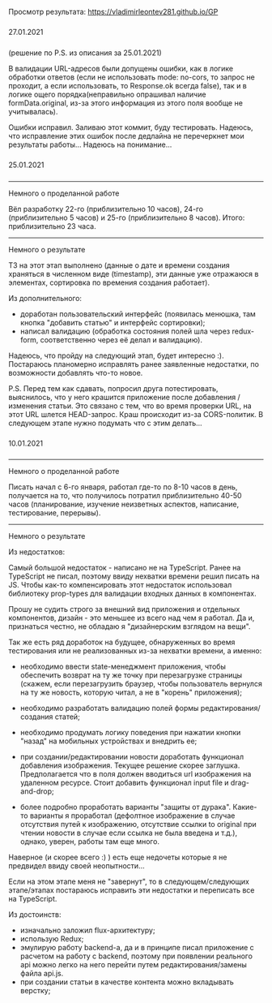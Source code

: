 Просмотр результата: https://vladimirleontev281.github.io/GP

#####
27.01.2021
#####

(решение по P.S. из описания за 25.01.2021)

В валидации URL-адресов были допущены ошибки, как в логике обработки ответов (если не использовать mode: no-cors, то запрос не проходит, а если использовать, то Response.ok всегда false), так и в логике ощего порядка(неправильно опрашивал наличие formData.original, из-за этого информация из этого поля вообще не учитывалась).

Ошибки исправил. Заливаю этот коммит, буду тестировать. Надеюсь, что исправление этих ошибок после дедлайна не перечеркнет мои результаты работы... Надеюсь на понимание...


#####
25.01.2021
#####

----------
Немного о проделанной работе

Вёл разработку 22-го (приблизительно 10 часов), 24-го (приблизительно 5 часов) и 25-го (приблизительно 8 часов).
Итого: приблизительно 23 часа.

----------
Немного о результате

ТЗ на этот этап выполнено (данные о дате и времени создания храняться в численном виде (timestamp), эти данные уже отражаюся в элементах, сортировка по времения создания работает).

Из дополнительного:
- доработан пользовательский интерфейс (появилась менюшка, там кнопка "добавить статью" и интерфейс сортировки);
- написал валидацию (обработка состояния полей шла через redux-form, соответственно через её делал и валидацию).


Надеюсь, что пройду на следующий этап, будет интересно :). Постараюсь планомерно исправлять ранее заявленные недостатки, по возможности добавлять что-то новое.


P.S. Перед тем как сдавать, попросил друга потестировать, выяснилось, что у него крашится приложение после добавления / изменения статьи. Это связано с тем, что во время проверки URL, на этот URL шлется HEAD-запрос. Краш происходит из-за CORS-политик. В следующем этапе нужно подумать что с этим делать...


#####
10.01.2021
#####

----------
Немного о проделанной работе

Писать начал с 6-го января, работал где-то по 8-10 часов в день, получается на то, что получилось потратил приблизительно 40-50 часов (планирование, изучение неизветных аспектов, написание, тестирование, перерывы).

----------
Немного о результате


Из недостатков:

Самый большой недостаток - написано не на TypeScript. Ранее на TypeScript не писал, поэтому ввиду нехватки времени решил писать на JS. Чтобы как-то компенсировать этот недостаток использовал библиотеку prop-types для валидации входных данных в компонентах.

Прошу не судить строго за внешний вид приложения и отдельных компонентов, дизайн - это меньшее из всего над чем я работал. Да и, признаться честно, не обладаю я "дизайнерским взглядом на вещи".

Так же есть ряд доработок на будущее, обнаруженных во время тестирования или не реализованных из-за нехватки времени, а именно:

- необходимо ввести state-менеджмент приложения, чтобы обеспечить возврат на ту же точку при перезагрузке страницы (скажем, если перезагрузить браузер, чтобы пользователь вернулся на ту же новость, которую читал, а не в "корень" приложения);

- необходимо разработать валидацию полей формы редактирования/создания статей;

- необходимо продумать логику поведения при нажатии кнопки "назад" на мобильных устройствах и внедрить ее;

- при создании/редактировании новости доработать функционал добавления изображения. Текущее решение скорее заглушка. Предполагается что в поля должен вводиться url изображения на удаленном ресурсе. Стоит добавить функционал input file и drag-and-drop;

- более подробно проработать варианты "защиты от дурака". Какие-то варианты я проработал (дефолтное изображение в случае отсутствия путей к изображению, отсутствие ссылки to original при чтении новости в случае если ссылка не была введена и т.д.), однако, уверен, работы там еще много.

Наверное (и скорее всего :) ) есть еще недочеты которые я не предвидел ввиду своей неопытности...


Если на этом этапе меня не "завернут", то в следующем/следующих этапе/этапах постараюсь исправить эти недостатки и переписать все на TypeScript.



Из достоинств:

- изначально заложил flux-архитектуру;
- использую Redux;
- эмулирую работу backend-а, да и в принципе писал приложение с расчетом на работу с backend, поэтому при появлении реального api можно легко на него перейти путем редактирования/замены файла api.js.
- при создании статьи в качестве контента можно вкладывать верстку;